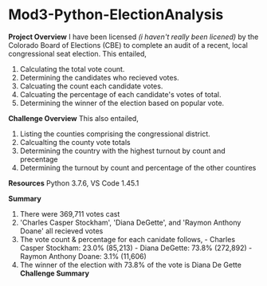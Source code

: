 # Mod3-Python-ElectionAnalysis
**Project Overview**
I have been licensed *(i haven't really been licened)* by the Colorado Board of Elections (CBE) to complete an audit of a recent, local congressional seat election.
This entailed,
  1. Calculating the total vote count.
  2. Determining the candidates who recieved votes.
  3. Calcuating the count each candidate votes.
  4. Calcuating the percentage of each candidate's votes of total.
  5. Determining the winner of the election based on popular vote.
 
 **Challenge Overview**
 This also entailed,
  1. Listing the counties comprising the congressional district.
  2. Calcualting the county vote totals
  3. Determining the country with the highest turnout by count and precentage
  4. Determining the turnout by count and percentage of the other countires

**Resources**
Python 3.7.6, VS Code 1.45.1

**Summary**
  1. There were 369,711 votes cast
  2. 'Charles Casper Stockham', 'Diana DeGette', and 'Raymon Anthony Doane' all recieved votes
  3. The vote count & percentage for each canidate follows,
    - Charles Casper Stockham: 23.0% (85,213)
    - Diana DeGette: 73.8% (272,892)
    - Raymon Anthony Doane: 3.1% (11,606)
  4. The winner of the election with 73.8% of the vote is Diana De Gette 
**Challenge Summary**
